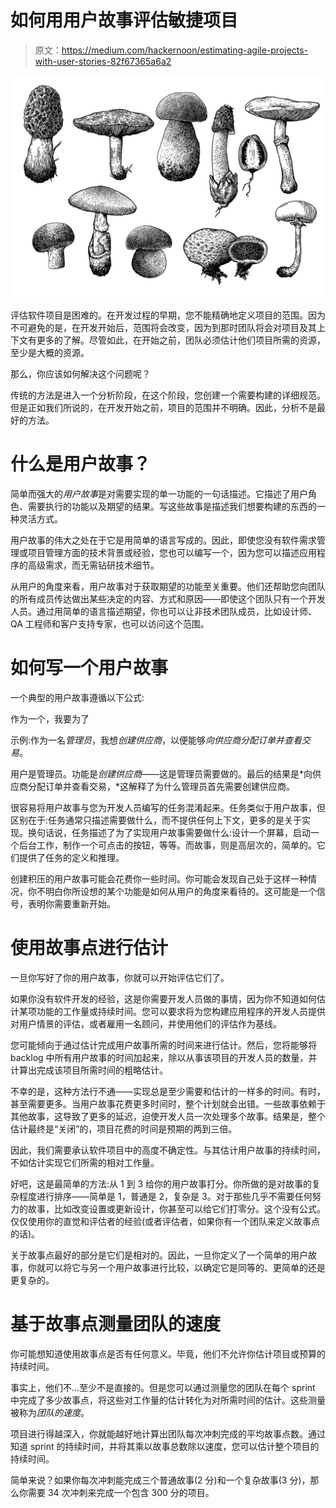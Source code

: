 # 如何用用户故事评估敏捷项目

> 原文：<https://medium.com/hackernoon/estimating-agile-projects-with-user-stories-82f67365a6a2>

![](img/ef74e29267b96942f702260622ea350d.png)

评估软件项目是困难的。在开发过程的早期，您不能精确地定义项目的范围。因为不可避免的是，在开发开始后，范围将会改变，因为到那时团队将会对项目及其上下文有更多的了解。尽管如此，在开始之前，团队必须估计他们项目所需的资源，至少是大概的资源。

那么，你应该如何解决这个问题呢？

传统的方法是进入一个分析阶段，在这个阶段，您创建一个需要构建的详细规范。但是正如我们所说的，在开发开始之前，项目的范围并不明确。因此，分析不是最好的方法。

# 什么是用户故事？

简单而强大的*用户故事*是对需要实现的单一功能的一句话描述。它描述了用户角色、需要执行的功能以及期望的结果。写这些故事是描述我们想要构建的东西的一种灵活方式。

用户故事的伟大之处在于它是用简单的语言写成的。因此，即使您没有软件需求管理或项目管理方面的技术背景或经验，您也可以编写一个，因为您可以描述应用程序的高级需求，而无需钻研技术细节。

从用户的角度来看，用户故事对于获取期望的功能至关重要。他们还帮助您向团队的所有成员传达做出某些决定的内容、方式和原因——即使这个团队只有一个开发人员。通过用简单的语言描述期望，你也可以让非技术团队成员，比如设计师、QA 工程师和客户支持专家，也可以访问这个范围。

# 如何写一个用户故事

一个典型的用户故事遵循以下公式:

作为一个<user role="">，我要<functionality description="">为了</functionality></user>

示例:作为一名*管理员*，我想*创建供应商*，以便能够*向供应商分配订单并查看交易*。

用户是管理员。功能是*创建供应商*——这是管理员需要做的。最后的结果是*向供应商分配订单并查看交易，*这解释了为什么管理员首先需要创建供应商。

很容易将用户故事与您为开发人员编写的任务混淆起来。任务类似于用户故事，但区别在于:任务通常只描述需要做什么，而不提供任何上下文，更多的是关于实现。换句话说，任务描述了为了实现用户故事需要做什么:设计一个屏幕，启动一个后台工作，制作一个可点击的按钮，等等。而故事，则是高层次的，简单的。它们提供了任务的定义和推理。

创建积压的用户故事可能会花费你一些时间。你可能会发现自己处于这样一种情况，你不明白你所设想的某个功能是如何从用户的角度来看待的。这可能是一个信号，表明你需要重新开始。

# 使用故事点进行估计

一旦你写好了你的用户故事，你就可以开始评估它们了。

如果你没有软件开发的经验，这是你需要开发人员做的事情，因为你不知道如何估计某项功能的工作量或持续时间。您可以要求将为您构建应用程序的开发人员提供对用户情景的评估，或者雇用一名顾问，并使用他们的评估作为基线。

您可能倾向于通过估计完成用户故事所需的时间来进行估计。然后，您将能够将 backlog 中所有用户故事的时间加起来，除以从事该项目的开发人员的数量，并计算出完成该项目所需时间的粗略估计。

不幸的是，这种方法行不通——实现总是至少需要和估计的一样多的时间。有时，甚至需要更多。当用户故事花费更多时间时，整个计划就会出错。一些故事依赖于其他故事，这导致了更多的延迟，迫使开发人员一次处理多个故事。结果是，整个估计最终是“关闭”的，项目花费的时间是预期的两到三倍。

因此，我们需要承认软件项目中的高度不确定性。与其估计用户故事的持续时间，不如估计实现它们所需的相对工作量。

好吧，这是最简单的方法:从 1 到 3 给你的用户故事打分。你所做的是对故事的复杂程度进行排序——简单是 1，普通是 2，复杂是 3。对于那些几乎不需要任何努力的故事，比如改变设置或更新设计，你甚至可以给它们打零分。这个没有公式。仅仅使用你的直觉和评估者的经验(或者评估者，如果你有一个团队来定义故事点的话)。

关于故事点最好的部分是它们是相对的。因此，一旦你定义了一个简单的用户故事，你就可以将它与另一个用户故事进行比较，以确定它是同等的、更简单的还是更复杂的。

# 基于故事点测量团队的速度

你可能想知道使用故事点是否有任何意义。毕竟，他们不允许你估计项目或预算的持续时间。

事实上，他们不…至少不是直接的。但是您可以通过测量您的团队在每个 sprint 中完成了多少故事点，将这些对工作量的估计转化为对所需时间的估计。这些测量被称为*团队的速度*。

项目进行得越深入，你就能越好地计算出团队每次冲刺完成的平均故事点数。通过知道 sprint 的持续时间，并将其乘以故事总数除以速度，您可以估计整个项目的持续时间。

简单来说？如果你每次冲刺能完成三个普通故事(2 分)和一个复杂故事(3 分)，那么你需要 34 次冲刺来完成一个包含 300 分的项目。